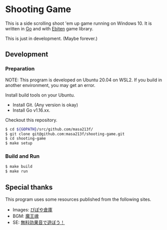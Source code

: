 # Shooting Game

This is a side scrolling shoot 'em up game running on Windows 10.
It is written in [Go]() and with [Ebiten]() game library.

This is just in development. (Maybe forever.)

[Ebiten]: https://ebiten.org/
[Go]: https://golang.org/

## Development

### Preparation

NOTE: This program is developed on Ubuntu 20.04 on WSL2. If you build in another environment, you may get an error.

Install build tools on your Ubuntu.

- Install Git. (Any version is okay)
- Install Go v1.16.xx.

Checkout this repository.

```bash
$ cd ${GOPATH}/src/github.com/masa213f/
$ git clone git@github.com:masa213f/shooting-game.git
$ cd shooting-game
$ make setup
```

### Build and Run

```bash
$ make build
$ make run
```

## Special thanks

This program uses some resources published from the following sites.

- Images: [ぴぽや倉庫](https://pipoya.net/sozai/)
- BGM: [魔王魂](https://maoudamashii.jokersounds.com/)
- SE: [無料効果音で遊ぼう！](https://taira-komori.jpn.org/)
